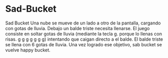 # Sad-Bucket
Sad Bucket  Una nube se mueve de un lado a otro de la pantalla, cargando con gotas de lluvia. Debajo un balde triste necesita llenarse.  El juego consiste en soltar gotas de lluvia (mediante la tecla g. porque lo llenas con risas. g g g g g g g) intentando que caigan directo a el balde.  El balde triste se llena con 6 gotas de lluvia. Una vez logrado ese objetivo, sab bucket se vuelve happy bucket. 
